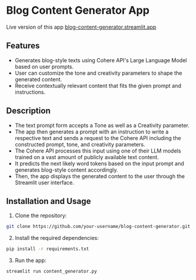 # Blog Content Generator App

Live version of this app [blog-content-generator.streamlit.app](https://blog-content-generator-6simuukxnb.streamlit.app/)

## Features
- Generates blog-style texts using Cohere API's Large Language Model based on user prompts.
- User can customize the tone and creativity parameters to shape the generated content.
- Receive contextually relevant content that fits the given prompt and instructions.

## Description

- The text prompt form accepts a Tone as well as a Creativity parameter.
- The app then generates a prompt with an instruction to write a respective text and sends a request to the Cohere API including the constructed prompt, tone, and creativity parameters.
- The Cohere API processes this input using one of their LLM models trained on a vast amount of publicly available text content.
- It predicts the next likely word tokens based on the input prompt and generates blog-style content accordingly.
- Then, the app displays the generated content to the user through the Streamlit user interface.

## Installation and Usage
1. Clone the repository:

```bash
git clone https://github.com/your-username/blog-content-generator.git

```
2. Install the required dependencies:
```bash
pip install -r requirements.txt
```

3. Run the app:
```bash
streamlit run content_generator.py
```
